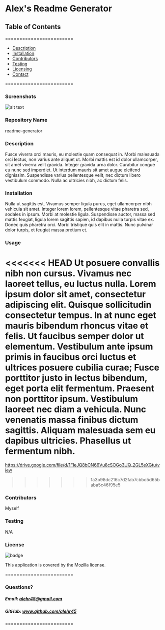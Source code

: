 
# Alex's Readme Generator


## **Table of Contents**
========================
* [Description](#description)
* [Installation](#installation)
* [Contributors](#contributors)
* [Testing](#Testing)
* [Licensing](#Licenses)
* [Contact](#questions)

========================
### **Screenshots**
![alt text](/screenshot1)




### **Repository Name**  
readme-generator

### **Description**  
Fusce viverra orci mauris, eu molestie quam consequat in. Morbi malesuada orci lectus, non varius ante aliquet ut. Morbi mattis est id dolor ullamcorper, sit amet viverra velit gravida. Integer gravida urna dolor. Curabitur congue eu nunc sed imperdiet. Ut interdum mauris sit amet augue eleifend dignissim. Suspendisse varius pellentesque velit, nec dictum libero vestibulum commodo. Nulla ac ultricies nibh, ac dictum felis.

### **Installation**  
Nulla ut sagittis est. Vivamus semper ligula purus, eget ullamcorper nibh vehicula sit amet. Integer lorem lorem, pellentesque vitae pharetra sed, sodales in ipsum. Morbi at molestie ligula. Suspendisse auctor, massa sed mattis feugiat, ligula lorem sagittis sapien, id dapibus nulla turpis vitae ex. Donec quis pharetra orci. Morbi tristique quis elit in mattis. Nunc pulvinar dolor turpis, et feugiat massa pretium et.

### **Usage**  
<<<<<<< HEAD
Ut posuere convallis nibh non cursus. Vivamus nec laoreet tellus, eu luctus nulla. Lorem ipsum dolor sit amet, consectetur adipiscing elit. Quisque sollicitudin consectetur tempus. In at nunc eget mauris bibendum rhoncus vitae et felis. Ut faucibus semper dolor ut elementum. Vestibulum ante ipsum primis in faucibus orci luctus et ultrices posuere cubilia curae; Fusce porttitor justo in lectus bibendum, eget porta elit fermentum. Praesent non porttitor ipsum. Vestibulum laoreet nec diam a vehicula. Nunc venenatis massa finibus dictum sagittis. Aliquam malesuada sem eu dapibus ultricies. Phasellus ut fermentum nibh.
=======
https://drive.google.com/file/d/1FleJQ8bON66Vu8cSOGo3UQ_2GL5eXGtu/view
>>>>>>> 1a3b98dc216c7d2fab7cbbd5d65baba5c46f95e5

### **Contributors**  
Myself

### **Testing**  
N/A

### **License**  
![badge](https://img.shields.io/badge/license-Mozilla-brightgreen)  

This application is covered by the Mozilla license. 

========================

### Questions?
##### Email: alehr45@gmail.com
##### GitHub: www.github.com/alehr45  

========================
